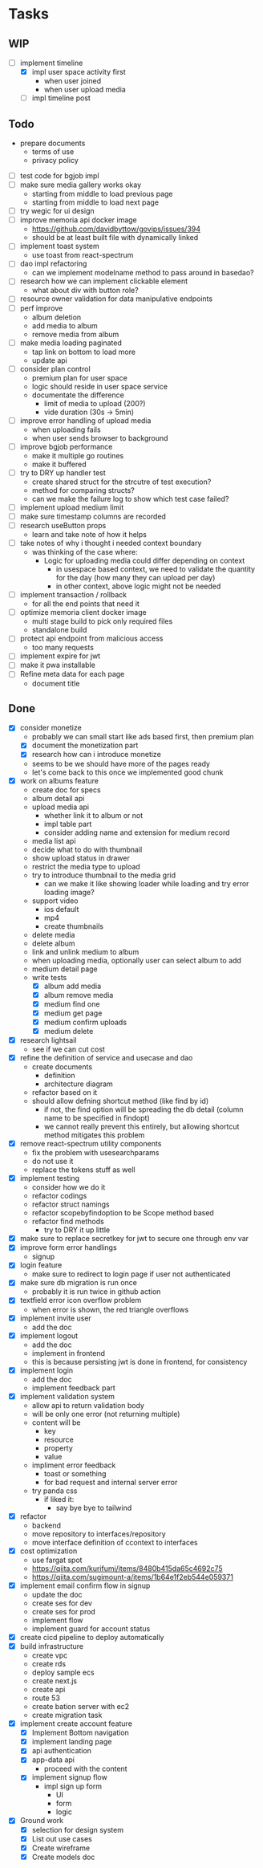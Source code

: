 # Tasks
## WIP
- [ ] implement timeline
    - [x] impl user space activity first
        - when user joined
        - when user upload media
    - [ ] impl timeline post

## Todo
- prepare documents
    - terms of use
    - privacy policy
- [ ] test code for bgjob impl
- [ ] make sure media gallery works okay
    - starting from middle to load previous page
    - starting from middle to load next page
- [ ] try wegic for ui design
- [ ] improve memoria api docker image
    - https://github.com/davidbyttow/govips/issues/394
    - should be at least built file with dynamically linked
- [ ] implement toast system
    - use toast from react-spectrum
- [ ] dao impl refactoring
    - can we implement modelname method to pass around in basedao?
- [ ] research how we can implement clickable element
    - what about div with button role?
- [ ] resource owner validation for data manipulative endpoints
- [ ] perf improve
    - album deletion
    - add media to album
    - remove media from album
- [ ] make media loading paginated
    - tap link on bottom to load more
    - update api
- [ ] consider plan control
    - premium plan for user space
    - logic should reside in user space service
    - documentate the difference
        - limit of media to upload (200?)
        - vide duration (30s -> 5min)
- [ ] improve error handling of upload media
    - when uploading fails
    - when user sends browser to background
- [ ] improve bgjob performance
    - make it multiple go routines
    - make it buffered
- [ ] try to DRY up handler test
    - create shared struct for the strcutre of test execution?
    - method for comparing structs?
    - can we make the failure log to show which test case failed?
- [ ] implement upload medium limit
- [ ] make sure timestamp columns are recorded
- [ ] research useButton props
    - learn and take note of how it helps
- [ ] take notes of why i thought i needed context boundary
    - was thinking of the case where:
        - Logic for uploading media could differ depending on context
            - in usespace based context, we need to validate the quantity for the day (how many they can upload per day)
            - in other context, above logic might not be needed
- [ ] implement transaction / rollback
    - for all the end points that need it
- [ ] optimize memoria client docker image
    - multi stage build to pick only required files
    - standalone build
- [ ] protect api endpoint from malicious access
    - too many requests
- [ ] implement expire for jwt
- [ ] make it pwa installable
- [ ] Refine meta data for each page
    - document title

## Done
- [x] consider monetize
    - probably we can small start like ads based first, then premium plan
    - [x] document the monetization part
    - [x] research how can i introduce monetize
    - seems to be we should have more of the pages ready
    - let's come back to this once we implemented good chunk
- [x] work on albums feature
    - create doc for specs
    - album detail api
    - upload media api
        - whether link it to album or not
        - impl table part
        - consider adding name and extension for medium record
    - media list api
    - decide what to do with thumbnail
    - show upload status in drawer
    - restrict the media type to upload
    - try to introduce thumbnail to the media grid
        - can we make it like showing loader while loading and try error loading image?
    - support video
        - ios default
        - mp4
        - create thumbnails
    - delete media
    - delete album
    - link and unlink medium to album
    - when uploading media, optionally user can select album to add
    - medium detail page
    - write tests
        - [x] album add media
        - [x] album remove media
        - [x] medium find one
        - [x] medium get page
        - [x] medium confirm uploads
        - [x] medium delete
- [x] research lightsail
    - see if we can cut cost
- [x] refine the definition of service and usecase and dao
    - create documents
        - definition
        - architecture diagram
    - refactor based on it
    - should allow defning shortcut method (like find by id)
        - if not, the find option will be spreading the db detail (column name to be specified in findopt)
        - we cannot really prevent this entirely, but allowing shortcut method mitigates this problem
- [x] remove react-spectrum utility components
    - fix the problem with usesearchparams
    - do not use it
    - replace the tokens stuff as well
- [x] implement testing
    - consider how we do it
    - refactor codings
    - refactor struct namings
    - refactor scopebyfindoption to be Scope method based
    - refactor find methods
        - try to DRY it up little
- [x] make sure to replace secretkey for jwt to secure one through env var
- [x] improve form error handlings
    - signup
- [x] login feature
    - make sure to redirect to login page if user not authenticated
- [x] make sure db migration is run once
    - probably it is run twice in github action
- [x] textfield error icon overflow problem
    - when error is shown, the red triangle overflows
- [x] implement invite user
    - add the doc
- [x] implement logout
    - add the doc
    - implement in frontend
    - this is because persisting jwt is done in frontend, for consistency
- [x] implement login
    - add the doc
    - implement feedback part
- [x] implement validation system
    - allow api to return validation body
    - will be only one error (not returning multiple)
    - content will be
        - key
        - resource
        - property
        - value
    - impliment error feedback
        - toast or something
        - for bad request and internal server error
    - try panda css
        - if liked it:
            - say bye bye to tailwind
- [x] refactor
    - backend
    - move repository to interfaces/repository
    - move interface definition of ccontext to interfaces
- [x] cost optimization
    - use fargat spot
    - https://qiita.com/kurifumi/items/8480b415da65c4692c75
    - https://qiita.com/sugimount-a/items/1b64e1f2eb544e059371
- [x] implement email confirm flow in signup
    - update the doc
    - create ses for dev
    - create ses for prod
    - implement flow
    - implement guard for account status
- [x] create cicd pipeline to deploy automatically
- [x] build infrastructure
    - create vpc
    - create rds
    - deploy sample ecs
    - create next.js
    - create api
    - route 53
    - create bation server with ec2
    - create migration task
- [x] implement create account feature
    - [x] Implement Bottom navigation
    - [x] implement landing page
    - [x] api authentication
    - [x] app-data api
        - proceed with the content
    - [x] implement signup flow
        - impl sign up form
            - UI
            - form
            - logic
- [x] Ground work
    - [x] selection for design system
    - [x] List out use cases
    - [x] Create wireframe
    - [x] Create models doc
